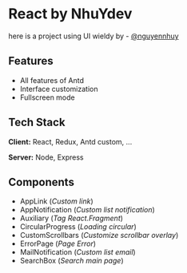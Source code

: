 # React by NhuYdev

here is a project using UI wieldy by - [@nguyennhuy](https://www.github.com/khanhandli)


## Features

- All features of Antd 
- Interface customization
- Fullscreen mode


## Tech Stack

**Client:** React, Redux, Antd custom, ...

**Server:** Node, Express


## Components

- AppLink (*Custom link*)
- AppNotification (*Custom list notification*)
- Auxiliary (*Tag React.Fragment*)
- CircularProgress (*Loading circular*)
- CustomScrollbars (*Customize scrollbar overlay*)
- ErrorPage (*Page Error*)
- MailNotification (*Custom list email*)
- SearchBox (*Search main page*)

